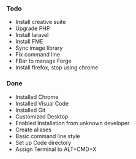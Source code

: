 ### Todo
* Install creative suite
* Upgrade PHP
* Install laravel
* Install FME
* Sync image library
* Fix command line
* FBar to manage Forge
* Install firefox, stop using chrome

### Done
* Installed Chrome
* Installed Visual Code
* Installed Git
* Customized Desktop
* Enabled Installation from unknown developer
* Create aliases
* Basic command line style
* Set up Code directory
* Assign Terminal to ALT+CMD+X
